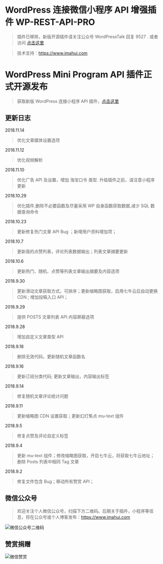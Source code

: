 # WordPress 连接微信小程序 API 增强插件 WP-REST-API-PRO

> 插件已移除，新版开源插件请关注公众号 WordPressTalk 回复 9527 . 或者访问 [点击这里](https://github.com/dchijack/wp-mini-program)

> 技术支持：https://www.imahui.com

# WordPress Mini Program API 插件正式开源发布

> 获取新版 WordPress 连接小程序 API 插件，[点击这里](https://github.com/dchijack/wp-mini-program)

## 更新日志

2018.11.14

> 优化文章媒体设置选项

2018.11.12

> 优化视频解析

2018.11.10

> 优化广告 API 及设置，增加 淘宝口令 类型. 升级插件之前，请注意小程序更新

2018.10.29

> 优化插件,删除不必要函数及尽量采用 WP 自身函数获取数据,减少 SQL 数据查询命令

2018.10.23

> 更新修复热门文章 API Bug ；新增用户资料增加项；

2018.10.7

> 更新我的点赞列表，评论列表数据输出；列表文章摘要更新

2018.10.6

> 更新热门、随机、点赞等列表文章输出摘要及内容选项

2018.9.30

> 更新滑动文章获取方式，可排序；更新缩略图获取，启用七牛云后自动更换 CDN ; 增加投稿入口 API；

2018.9.29

> 提供 POSTS 文章列表 API 内容屏蔽选项

2018.9.28

> 增加自定义文章类型 API

2018.9.18

> 删除无效代码，更新随机文章函数名

2018.9.16

> 更新订阅分类代码; 更新文章输出，内容输出标签

2018.9.14

> 修复随机文章评论统计问题

2018.9.11

> 更新缩略图 CDN 设置获取；更新幻灯焦点 mu-text 组件

2018.9.5

> 修复点赞及评论自定义标签

2018.9.4

> 更新 mu-text 组件；修改缩略图获取，开启七牛云，将获取七牛云地址； 删除 Posts 列表中相同 Tag 文章

2018.9.2

> 修复文件包含 Bug；移动所有赞赏 API；

## 微信公众号

> 欢迎关注个人微信公众号，扫描下方二维码。后期关于插件，小程序等信息，将在公众号或个人博客发布：https://www.imahui.com

![微信公众号二维码](https://github.com/dchijack/WP-REST-API/blob/master/qrcode.jpg)

## 赞赏捐赠

![微信赞赏](https://www.imahui.com/uploads/praise/praise.jpg)
